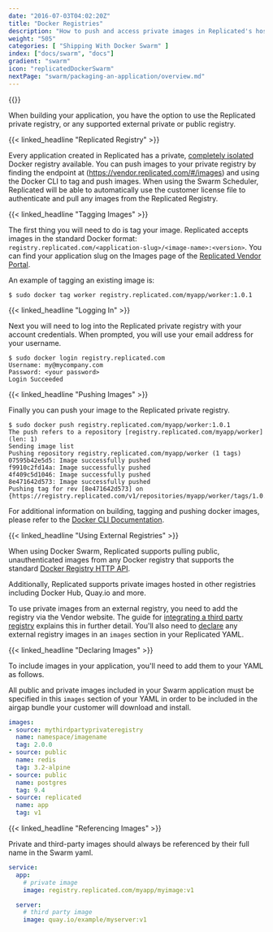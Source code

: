 ```yaml
---
date: "2016-07-03T04:02:20Z"
title: "Docker Registries"
description: "How to push and access private images in Replicated's hosted private registry."
weight: "505"
categories: [ "Shipping With Docker Swarm" ]
index: ["docs/swarm", "docs"]
gradient: "swarm"
icon: "replicatedDockerSwarm"
nextPage: "swarm/packaging-an-application/overview.md"
---
```


{{<legacynotice>}}

When building your application, you have the option to use the Replicated private registry, or any supported external private or public registry.

{{< linked_headline "Replicated Registry" >}}

Every application created in Replicated has a private, [completely isolated](/docs/registry/security) Docker registry available. You can push images to your private registry by finding the endpoint at (https://vendor.replicated.com/#/images) and using the Docker CLI to tag and push images. When using the Swarm Scheduler, Replicated will be able to automatically use the customer license file to authenticate and pull any images from the Replicated Registry.

{{< linked_headline "Tagging Images" >}}

The first thing you will need to do is tag your image. Replicated accepts images in the standard Docker format: `registry.replicated.com/<application-slug>/<image-name>:<version>`. You can find your application slug on the Images page of the [Replicated Vendor Portal](https://vendor.replicated.com/#/images).

An example of tagging an existing image is:

```shell
$ sudo docker tag worker registry.replicated.com/myapp/worker:1.0.1
```

{{< linked_headline "Logging In" >}}

Next you will need to log into the Replicated private registry with your account credentials. When prompted, you will use your email address for your username.

```shell
$ sudo docker login registry.replicated.com
Username: my@mycompany.com
Password: <your password>
Login Succeeded
```

{{< linked_headline "Pushing Images" >}}

Finally you can push your image to the Replicated private registry.

```shell
$ sudo docker push registry.replicated.com/myapp/worker:1.0.1
The push refers to a repository [registry.replicated.com/myapp/worker] (len: 1)
Sending image list
Pushing repository registry.replicated.com/myapp/worker (1 tags)
07595b42e5d5: Image successfully pushed
f9910c2fd14a: Image successfully pushed
4f409c5d1046: Image successfully pushed
8e471642d573: Image successfully pushed
Pushing tag for rev [8e471642d573] on {https://registry.replicated.com/v1/repositories/myapp/worker/tags/1.0.1}
```

For additional information on building, tagging and pushing docker images, please refer to the
[Docker CLI Documentation](https://docs.docker.com/engine/reference/commandline/cli/).

{{< linked_headline "Using External Registries" >}}

When using Docker Swarm, Replicated supports pulling public, unauthenticated images from any Docker registry that supports the standard [Docker Registry HTTP API](https://docs.docker.com/registry/spec/api/).

Additionally, Replicated supports private images hosted in other registries including Docker Hub, Quay.io and more.

To use private images from an external registry, you need to add the registry via the Vendor website. The guide for [integrating a third party registry](https://help.replicated.com/community/t/using-third-party-registries/45) explains this in further detail. You'll also need to [declare](#declaring-images) any external registry images in an `images` section in your Replicated YAML.

{{< linked_headline "Declaring Images" >}}

To include images in your application, you'll need to add them to your YAML as follows.

All public and private images included in your Swarm application must be specified in this `images` section of your YAML in order to be included in the airgap bundle your customer will download and install.

```yaml
images:
- source: mythirdpartyprivateregistry
  name: namespace/imagename
  tag: 2.0.0
- source: public
  name: redis
  tag: 3.2-alpine
- source: public
  name: postgres
  tag: 9.4
- source: replicated
  name: app
  tag: v1
```

{{< linked_headline "Referencing Images" >}}

Private and third-party images should always be referenced by their full name in the Swarm yaml.

```yaml
service:
  app:
    # private image
    image: registry.replicated.com/myapp/myimage:v1

  server:
    # third party image
    image: quay.io/example/myserver:v1
```
